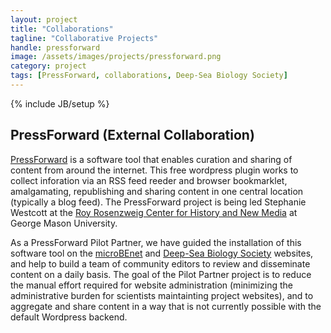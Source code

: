 ```yaml
---
layout: project
title: "Collaborations"
tagline: "Collaborative Projects"
handle: pressforward
image: /assets/images/projects/pressforward.png
category: project
tags: [PressForward, collaborations, Deep-Sea Biology Society]
---
```

{% include JB/setup %}

## PressForward (External Collaboration)

[PressForward] is a software tool that enables curation and sharing of content from around the internet. This free wordpress plugin works to collect inforation via an RSS feed reeder and browser bookmarklet, amalgamating, republishing and sharing content in one central location (typically a blog feed). The PressForward project is being led Stephanie Westcott at the [Roy Rosenzweig Center for History and New Media] at George Mason University. 

As a PressForward Pilot Partner, we have guided the installation of this software tool on the [microBEnet] and [Deep-Sea Biology Society] websites, and help to build a team of community editors to review and disseminate content on a daily basis. The goal of the Pilot Partner project is to reduce the manual effort required for website administration (minimizing the administrative burden for scientists maintainting project websites), and to aggregate and share content in a way that is not currently possible with the default Wordpress backend.


[PressForward]: http://pressforward.org 
[Roy Rosenzweig Center for History and New Media]: http://rrchnm.org/
[microBEnet]: http://www.microbe.net
[Deep-Sea Biology Society]: http://dsbsoc.org